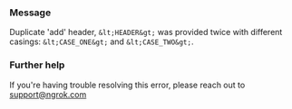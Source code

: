 
### Message
Duplicate 'add' header, `&lt;HEADER&gt;` was provided twice with different casings: `&lt;CASE_ONE&gt;` and `&lt;CASE_TWO&gt;`.

### Further help
If you're having trouble resolving this error, please reach out to [support@ngrok.com](mailto:support@ngrok.com?subject=Help%20with%20ERR_NGROK_1669)

